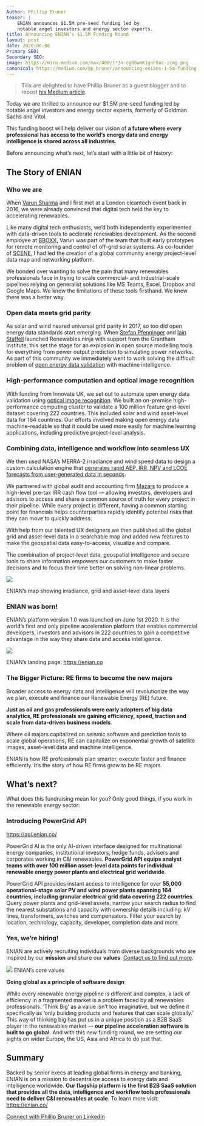 ```yaml
---
Author: Phillip Bruner
teaser: |
    ENIAN announces $1.5M pre-seed funding led by
    notable angel investors and energy sector experts.
title: Announcing ENIAN’s $1.5M Funding Round
layout: post
date: 2020-06-08
Primary SEO:  
Secondary SEO:
image: https://miro.medium.com/max/400/1*3n-cgB8wmK1gnF0ac-icmg.png
canonical: https://medium.com/@p_bruner/announcing-enians-1-5m-funding-round-19019a538399
---
```


> Tilix are delighted to have Phillip Bruner as a guest blogger and to repost [his Medium article](https://medium.com/@p_bruner/announcing-enians-1-5m-funding-round-19019a538399).

Today we are thrilled to announce our $1.5M pre-seed funding led by notable angel investors and energy sector experts, formerly of Goldman Sachs and Vitol.

This funding boost will help deliver our vision of **a future where
every professional has access to the world’s energy data and energy
intelligence is shared across all industries.**

Before announcing what’s next, let’s start with a little bit of history:

## The Story of ENIAN

### Who we are

When [Varun Sharma](https://enian.co/team/) and I first met at a London
cleantech event back in 2016, we were already convinced that digital
tech held the key to accelerating renewables.

Like many digital tech enthusiasts, we’d both independently experimented
with data-driven tools to acclerate renewables development. As the
second employee at [BBOXX](https://www.bboxx.co.uk/our-technology/),
Varun was part of the team that built early prototypes for remote
monitoring and control of off-grid solar systems. As co-founder of
[SCENE](https://scene.community/), I had led the creation of a global
community energy project-level data map and networking platform.

We bonded over wanting to solve the pain that many renewables
professionals face in trying to scale commercial- and industrial-scale
pipelines relying on generalist solutions like MS Teams, Excel, Dropbox
and Google Maps. We knew the limitations of these tools firsthand. We
knew there was a better way.

### Open data meets grid parity

As solar and wind neared universal grid parity in 2017, so too did open
energy data standards start emerging. When [Stefan
Pfenninger](https://www.pfenninger.org/) and [Iain
Staffell](https://www.imperial.ac.uk/people/i.staffell) launched
Renewables.ninja with support from the Grantham Institute, this set the
stage for an explosion in open source modelling tools for everything
from power output prediction to simulating power networks. As part of
this community we immediately went to work solving the difficult problem
of [open energy data validation](https://enian.co/data-optimization/)
with machine intelligence.

### High-performance computation and optical image recognition

With funding from Innovate UK, we set out to automate open energy data
validation using [optical image
recognition](https://enian.co/data-optimization/). We built an
on-premise high-performance computing cluster to validate a 100 million
feature grid-level dataset covering 222 countries. This included solar
and wind asset-level data for 164 countries. Our efforts involved making
open energy data machine-readable so that it could be used more easily
for machine learning applications, including predictive project-level
analysis.

### Combining data, intelligence and workflow into seamless UX

We then used NASA’s MERRA-2 irradiance and wind speed data to design a
custom calculation engine that [generates rapid AEP, IRR, NPV and LCOE
forecasts from user-generated data in
seconds](https://enian.co/#features).

We partnered with global audit and accounting firm
[Mazars](https://www.mazars.com/) to produce a high-level pre-tax IRR
cash flow tool — allowing investors, developers and advisors to access
and share a common source of truth for every project in their pipeline.
While every project is different, having a common starting point for
financials helps counterparties rapidly identify potential risks that
they can move to quickly address.

With help from our talented UX designers we then published all the
global grid and asset-level data in a searchable map and added new
features to make the geospatial data easy-to-access, visualize and
compare.

The combination of project-level data, geospatial intelligence and
secure tools to share information empowers our customers to make faster
decisions and to focus their time better on solving non-linear problems.

![](https://miro.medium.com/max/2870/1*ygyqMi01nvRMH27ldIhSnA.png)

ENIAN’s map showing irradiance, grid and asset-level data layers

### ENIAN was born!

ENIAN’s platform version 1.0 was launched on June 1st 2020. It is the
world’s first and only pipeline acceleration platform that enables
commercial developers, investors and advisors in 222 countries to gain a
competitive advantage in the way they share data and access
intelligence.

![](https://miro.medium.com/max/2124/1*l1L_sIOOr9Q2GHKPsqnNXg.png)

ENIAN’s landing page: <https://enian.co>

### The Bigger Picture: RE firms to become the new majors

Broader access to energy data and intelligence will revolutionize the
way we plan, execute and finance our Renewable Energy (RE) future.

**Just as oil and gas professionals were early adopters of big data
analytics, RE professionals are gaining efficiency, speed, traction and
scale from data-driven business models**.

Where oil majors capitalized on seismic software and prediction tools to
scale global operations, RE can capitalize on exponential growth of
satellite images, asset-level data and machine intelligence.

ENIAN is how RE professionals plan smarter, execute faster and finance
efficiently. It’s the story of how RE firms grow to be RE majors.

## What’s next?

What does this fundraising mean for you? Only good things, if you work
in the renewable energy sector:

### Introducing PowerGrid API

<https://api.enian.co/>

PowerGrid AI is the only AI-driven interface designed for multinational
energy companies, institutional investors, hedge funds, advisers and
corporates working in C&I renewables. **PowerGrid API equips analyst
teams with over 100 million asset-level data points for individual
renewable energy power plants and electrical grid worldwide**.

PowerGrid API provides instant access to intelligence for over **55,000
operational-stage solar PV and wind power plants spanning 164 countries,
including granular electrical grid data covering 222 countries**. Query
power plants and grid-level assets, narrow your search radius to find
the nearest substations and capacity with ownership details including:
kV lines, transformers, switches and compensators. Filter your search by
location, technology, capacity, developer, completion date and more.

### Yes, we’re hiring!

ENIAN are actively recruiting individuals from diverse backgrounds who are
inspired by our **mission** and share our **values**. [Contact us to find out more](mailto:careers@enian.co).

![](https://miro.medium.com/max/1400/1*-pNONUzYbNBaBtIXkxzr5A.png)
ENIAN’s core values

**Going global as a principle of software design**

While every renewable energy pipeline is different and complex, a lack
of efficiency in a fragmented market is a problem faced by all
renewables professionals. ‘Think Big’ as a value isn’t too imaginative,
but we define it specifically as ‘only building products and features
that can scale globally.’ This way of thinking big has put us in a
unique position as a B2B SaaS player in the renewables market — **our
pipeline acceleration software is built to go global**. And with this
new funding round, we are setting our sights on wider Europe, the US,
Asia and Africa to do just that.

## Summary
Backed by senior execs at leading global firms in energy and banking,
ENIAN is on a mission to decentralize access to energy data and
intelligence worldwide. **Our flagship platform is the first B2B SaaS
solution that provides all the data, intelligence and workflow tools
professionals need to deliver C&I renewables at scale**. To learn more
visit: <https://enian.co/>

[Connect with Phillip Bruner on LinkedIn](https://www.linkedin.com/in/pbruner/)

